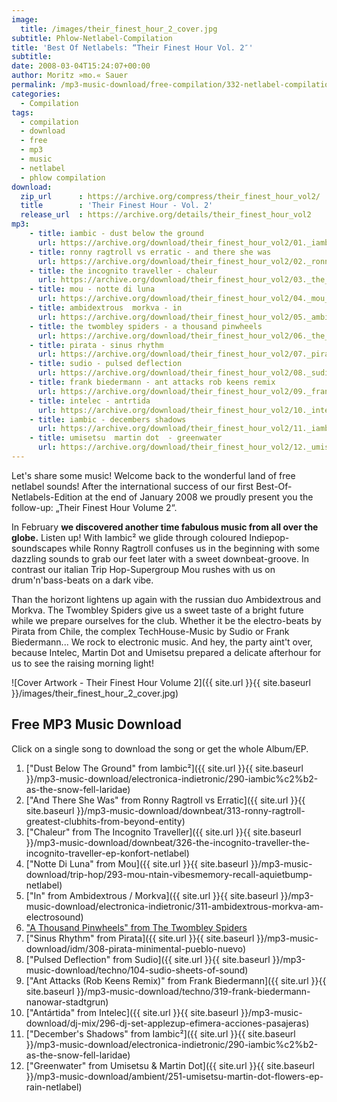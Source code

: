 ```yaml
---
image:
  title: /images/their_finest_hour_2_cover.jpg
subtitle: Phlow-Netlabel-Compilation
title: 'Best Of Netlabels: “Their Finest Hour Vol. 2″'
subtitle: 
date: 2008-03-04T15:24:07+00:00
author: Moritz »mo.« Sauer
permalink: /mp3-music-download/free-compilation/332-netlabel-compilation-their-finest-hour-2
categories:
  - Compilation
tags:
  - compilation
  - download
  - free
  - mp3
  - music
  - netlabel
  - phlow compilation
download:
  zip_url      : https://archive.org/compress/their_finest_hour_vol2/
  title        : 'Their Finest Hour - Vol. 2'
  release_url  : https://archive.org/details/their_finest_hour_vol2
mp3:
    - title: iambic - dust below the ground
      url: https://archive.org/download/their_finest_hour_vol2/01._iambic_-_dust_below_the_ground.mp3
    - title: ronny ragtroll vs erratic - and there she was
      url: https://archive.org/download/their_finest_hour_vol2/02._ronny_ragtroll_vs_erratic_-_and_there_she_was.mp3
    - title: the incognito traveller - chaleur
      url: https://archive.org/download/their_finest_hour_vol2/03._the_incognito_traveller_-_chaleur.mp3
    - title: mou - notte di luna
      url: https://archive.org/download/their_finest_hour_vol2/04._mou_-_notte_di_luna.mp3
    - title: ambidextrous  morkva - in
      url: https://archive.org/download/their_finest_hour_vol2/05._ambidextrous__morkva_-_in.mp3
    - title: the twombley spiders - a thousand pinwheels
      url: https://archive.org/download/their_finest_hour_vol2/06._the_twombley_spiders_-_a_thousand_pinwheels.mp3
    - title: pirata - sinus rhythm
      url: https://archive.org/download/their_finest_hour_vol2/07._pirata_-_sinus_rhythm.mp3
    - title: sudio - pulsed deflection
      url: https://archive.org/download/their_finest_hour_vol2/08._sudio_-_pulsed_deflection.mp3
    - title: frank biedermann - ant attacks rob keens remix
      url: https://archive.org/download/their_finest_hour_vol2/09._frank_biedermann_-_ant_attacks_rob_keens_remix.mp3
    - title: intelec - antrtida
      url: https://archive.org/download/their_finest_hour_vol2/10._intelec_-_antrtida.mp3
    - title: iambic - decembers shadows
      url: https://archive.org/download/their_finest_hour_vol2/11._iambic_-_decembers_shadows.mp3
    - title: umisetsu  martin dot  - greenwater
      url: https://archive.org/download/their_finest_hour_vol2/12._umisetsu__martin_dot__-_greenwater.mp3
---
```

Let's share some music! Welcome back to the wonderful land of free netlabel sounds! After the international success of our first Best-Of-Netlabels-Edition at the end of January 2008 we proudly present you the follow-up: „Their Finest Hour Volume 2“.<!--more-->

In February **we discovered another time fabulous music from all over the globe.** Listen up! With Iambic² we glide through coloured Indiepop-soundscapes while Ronny Ragtroll confuses us in the beginning with some dazzling sounds to grab our feet later with a sweet downbeat-groove. In contrast our italian Trip Hop-Supergroup Mou rushes with us on drum'n'bass-beats on a dark vibe.

Than the horizont lightens up again with the russian duo Ambidextrous and Morkva. The Twombley Spiders give us a sweet taste of a bright future while we prepare ourselves for the club. Whether it be the electro-beats by Pirata from Chile, the complex TechHouse-Music by Sudio or Frank Biedermann... We rock to electronic music. And hey, the party aint't over, because Intelec, Martin Dot and Umisetsu prepared a delicate afterhour for us to see the raising morning light!

![Cover Artwork - Their Finest Hour Volume 2]({{ site.url }}{{ site.baseurl }}/images/their_finest_hour_2_cover.jpg)

## Free MP3 Music Download

Click on a single song to download the song or get the whole Album/EP.

  1. ["Dust Below The Ground" from Iambic²]({{ site.url }}{{ site.baseurl }}/mp3-music-download/electronica-indietronic/290-iambic%c2%b2-as-the-snow-fell-laridae)
  2. ["And There She Was" from Ronny Ragtroll vs Erratic]({{ site.url }}{{ site.baseurl }}/mp3-music-download/downbeat/313-ronny-ragtroll-greatest-clubhits-from-beyond-entity)
  3. ["Chaleur" from The Incognito Traveller]({{ site.url }}{{ site.baseurl }}/mp3-music-download/downbeat/326-the-incognito-traveller-the-incognito-traveller-ep-konfort-netlabel)
  4. ["Notte Di Luna" from Mou]({{ site.url }}{{ site.baseurl }}/mp3-music-download/trip-hop/293-mou-ntain-vibesmemory-recall-aquietbump-netlabel)
  5. ["In" from Ambidextrous / Morkva]({{ site.url }}{{ site.baseurl }}/mp3-music-download/electronica-indietronic/311-ambidextrous-morkva-am-electrosound)
  6. <a href="http://www.notype.com/drones/cat.e/nt_100/" target="_blank">"A Thousand Pinwheels" from The Twombley Spiders</a>
  7. ["Sinus Rhythm" from Pirata]({{ site.url }}{{ site.baseurl }}/mp3-music-download/idm/308-pirata-minimental-pueblo-nuevo)
  8. ["Pulsed Deflection" from Sudio]({{ site.url }}{{ site.baseurl }}/mp3-music-download/techno/104-sudio-sheets-of-sound)
  9. ["Ant Attacks (Rob Keens Remix)" from Frank Biedermann]({{ site.url }}{{ site.baseurl }}/mp3-music-download/techno/319-frank-biedermann-nanowar-stadtgrun)
 10. ["Antártida" from Intelec]({{ site.url }}{{ site.baseurl }}/mp3-music-download/dj-mix/296-dj-set-applezup-efimera-acciones-pasajeras)
 11. ["December's Shadows" from Iambic²]({{ site.url }}{{ site.baseurl }}/mp3-music-download/electronica-indietronic/290-iambic%c2%b2-as-the-snow-fell-laridae)
 12. ["Greenwater" from Umisetsu & Martin Dot]({{ site.url }}{{ site.baseurl }}/mp3-music-download/ambient/251-umisetsu-martin-dot-flowers-ep-rain-netlabel)